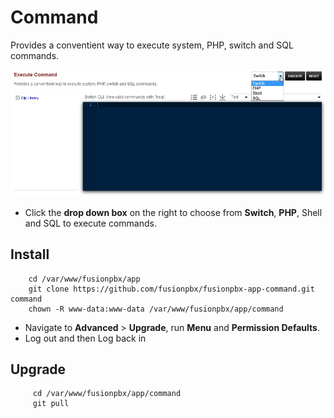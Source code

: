 # Command

Provides a conventient way to execute system, PHP, switch and SQL
commands.

![image](../_static/images/fusionpbx_command.jpg)

-   Click the **drop down box** on the right to choose from **Switch**,
    **PHP**, Shell and SQL to execute commands.

## Install

```
    cd /var/www/fusionpbx/app
    git clone https://github.com/fusionpbx/fusionpbx-app-command.git command
    chown -R www-data:www-data /var/www/fusionpbx/app/command
```

-   Navigate to **Advanced** > **Upgrade**, run **Menu** and **Permission Defaults**.
-   Log out and then Log back in

## Upgrade

```
     cd /var/www/fusionpbx/app/command
     git pull
```
